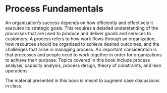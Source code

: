 # Process Fundamentals

An organization’s success depends on how efficiently and effectively it _executes_ its strategic goals. This requires a detailed understanding of the *processes* that are used to produce and deliver goods and services to customers. A process refers to how work flows through an organization, how resources should be organized to achieve desired outcomes, and the challenges that arise in managing process. An important consideration is that processes and people need to work together in order for organizations to achieve their purpose. Topics covered in this book include process analysis, capacity analysis, process design, theory of constraints, and lean operations.

The material presented in this book is meant to augment case discussions in class.